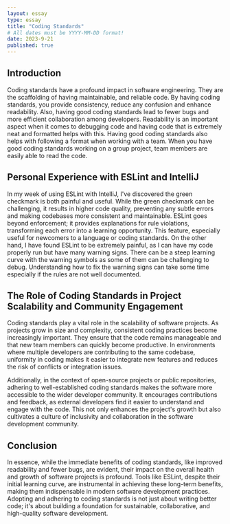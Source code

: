 ```yaml
---
layout: essay
type: essay
title: "Coding Standards"
# All dates must be YYYY-MM-DD format!
date: 2023-9-21
published: true
---
```


## Introduction

Coding standards have a profound impact in software engineering. They are the scaffolding of having maintainable, and reliable code. By having coding standards, you  provide consistency, reduce any confusion and enhance readability. Also, having good coding standards lead to fewer bugs and more efficient collaboration among developers. Readability is an important aspect when it comes to debugging code and having code that is extremely neat and formatted helps with this. Having good coding standards also helps with following a format when working with a team. When you have good coding standards working on a group project, team members are easily able to read the code.

## Personal Experience with ESLint and IntelliJ

In my week of using ESLint with IntelliJ, I've discovered the green checkmark is both painful and useful. While the green checkmark can be challenging, it  results in higher code quality, preventing any subtle errors and making codebases more consistent and maintainable. ESLint goes beyond enforcement; it provides explanations for rule violations, transforming each error into a learning opportunity. This feature, especially useful for newcomers to a language or coding standards. On the other hand, I have found ESLint to be extremely painful, as I can have my code properly run but have many warning signs. There can be a steep learning curve with the warning symbols as some of them can be challenging to debug. Understanding how to fix the warning signs can take some time especially if the rules are not well documented.

## The Role of Coding Standards in Project Scalability and Community Engagement

Coding standards play a vital role in the scalability of software projects. As projects grow in size and complexity, consistent coding practices become increasingly important. They ensure that the code remains manageable and that new team members can quickly become productive. In environments where multiple developers are contributing to the same codebase, uniformity in coding makes it easier to integrate new features and reduces the risk of conflicts or integration issues.

Additionally, in the context of open-source projects or public repositories, adhering to well-established coding standards makes the software more accessible to the wider developer community. It encourages contributions and feedback, as external developers find it easier to understand and engage with the code. This not only enhances the project's growth but also cultivates a culture of inclusivity and collaboration in the software development community.

## Conclusion

In essence, while the immediate benefits of coding standards, like improved readability and fewer bugs, are evident, their impact on the overall health and growth of software projects is profound. Tools like ESLint, despite their initial learning curve, are instrumental in achieving these long-term benefits, making them indispensable in modern software development practices. Adopting and adhering to coding standards is not just about writing better code; it's about building a foundation for sustainable, collaborative, and high-quality software development.

